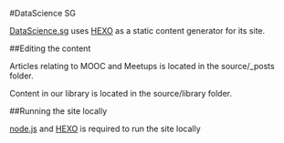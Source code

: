 #DataScience SG


[DataScience.sg](http://datascience.sg/) uses [HEXO](http://hexo.io/) as a static content generator for its site.

##Editing the content

Articles relating to MOOC and Meetups is located in the source/_posts folder.

Content in our library is located in the source/library folder.

##Running the site locally

[node.js](http://nodejs.org/) and [HEXO](http://hexo.io/) is required to run the site locally
